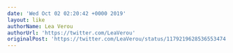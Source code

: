 ```yaml
---
date: 'Wed Oct 02 02:20:42 +0000 2019'
layout: like
authorName: Lea Verou
authorUrl: 'https://twitter.com/LeaVerou'
originalPost: 'https://twitter.com/LeaVerou/status/1179219628536553474'
---
```

